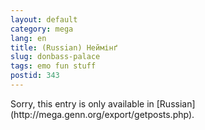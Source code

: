 ```yaml
---
layout: default
category: mega
lang: en
title: (Russian) Неймінґ
slug: donbass-palace
tags: emo fun stuff 
postid: 343
---
```

<p>Sorry, this entry is only available in [Russian](http://mega.genn.org/export/getposts.php).</p>